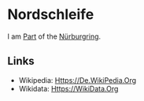 # Nordschleife

I am [Part](60084.md) of the [Nürburgring](270220002.md).

## Links

- Wikipedia: [Https://De.WikiPedia.Org](https://de.wikipedia.org/wiki/Nordschleife)
- Wikidata: [Https://WikiData.Org](https://wikidata.org/wiki/Q896797)
